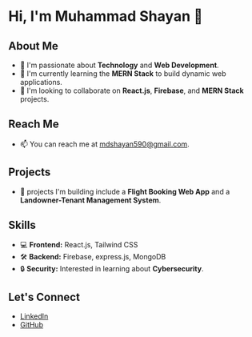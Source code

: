 # Hi, I'm Muhammad Shayan 👋

## About Me
- 👀 I'm passionate about **Technology** and **Web Development**.
- 🌱 I'm currently learning the **MERN Stack** to build dynamic web applications.
- 💞️ I'm looking to collaborate on **React.js**, **Firebase**, and **MERN Stack** projects.
  
## Reach Me
- 📫 You can reach me at mdshayan590@gmail.com.

## Projects
- 🚀 projects I'm building include a **Flight Booking Web App** and a **Landowner-Tenant Management System**.
  
## Skills
- 💻 **Frontend:** React.js, Tailwind CSS
- 🛠️ **Backend:** Firebase, express.js, MongoDB
- 🔒 **Security:** Interested in learning about **Cybersecurity**.

## Let's Connect
- [LinkedIn](https://www.linkedin.com/in/muhummad-shayan-44286824a/)
- [GitHub](https://github.com/shaya-141)





<!---
shaya-141/shaya-141 is a ✨ special ✨ repository because its `README.md` (this file) appears on your GitHub profile.
You can click the Preview link to take a look at your changes.
--->
